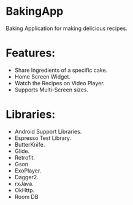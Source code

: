 # BakingApp
Baking Application for making delicious recipes.

# Features:
* Share Ingredients of a specific cake.
* Home Screen Widget.
* Watch the Recipes on Video Player.
* Supports Multi-Screen sizes.

# Libraries:
* Android Support Libraries.
* Espresso Test Library.
* ButterKnife.
* Glide.
* Retrofit.
* Gson
* ExoPlayer.
* Dagger2.
* rxJava.
* OkHttp.
* Room DB
